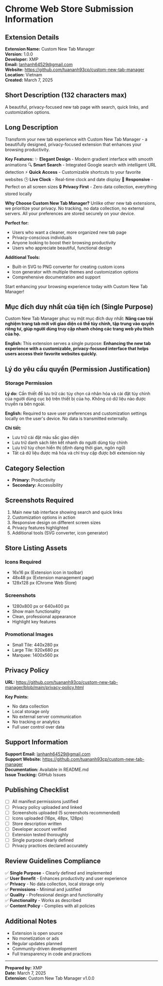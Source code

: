 # Chrome Web Store Submission Information

## Extension Details

**Extension Name:** Custom New Tab Manager  
**Version:** 1.0.0  
**Developer:** XMP  
**Email:** lanhanh64529@gmail.com  
**Website:** https://github.com/tuananh93cp/custom-new-tab-manager  
**Location:** Vietnam  
**Created:** March 7, 2025  

## Short Description (132 characters max)
A beautiful, privacy-focused new tab page with search, quick links, and customization options.

## Long Description

Transform your new tab experience with Custom New Tab Manager - a beautifully designed, privacy-focused extension that enhances your browsing productivity.

**Key Features:**
✨ **Elegant Design** - Modern gradient interface with smooth animations
🔍 **Smart Search** - Integrated Google search with intelligent URL detection
⚡ **Quick Access** - Customizable shortcuts to your favorite websites
🕒 **Live Clock** - Real-time clock and date display
📱 **Responsive** - Perfect on all screen sizes
🔒 **Privacy First** - Zero data collection, everything stored locally

**Why Choose Custom New Tab Manager?**
Unlike other new tab extensions, we prioritize your privacy. No tracking, no data collection, no external servers. All your preferences are stored securely on your device.

**Perfect for:**
- Users who want a cleaner, more organized new tab page
- Privacy-conscious individuals
- Anyone looking to boost their browsing productivity
- Users who appreciate beautiful, functional design

**Additional Tools:**
- Built-in SVG to PNG converter for creating custom icons
- Icon generator with multiple themes and customization options
- Comprehensive documentation and support

Start enhancing your browsing experience today with Custom New Tab Manager!

## Mục đích duy nhất của tiện ích (Single Purpose)

Custom New Tab Manager phục vụ một mục đích duy nhất: **Nâng cao trải nghiệm trang tab mới với giao diện có thể tùy chỉnh, tập trung vào quyền riêng tư, giúp người dùng truy cập nhanh chóng các trang web yêu thích của họ.**

**English:** This extension serves a single purpose: **Enhancing the new tab experience with a customizable, privacy-focused interface that helps users access their favorite websites quickly.**

## Lý do yêu cầu quyền (Permission Justification)

### Storage Permission
**Lý do:** Cần thiết để lưu trữ các tùy chọn cá nhân hóa và cài đặt tùy chỉnh của người dùng cục bộ trên thiết bị của họ. Không có dữ liệu nào được truyền ra bên ngoài.

**English:** Required to save user preferences and customization settings locally on the user's device. No data is transmitted externally.

**Chi tiết:**
- Lưu trữ cài đặt màu sắc giao diện
- Lưu trữ danh sách liên kết nhanh do người dùng tùy chỉnh
- Lưu trữ tùy chọn hiển thị (định dạng thời gian, ngôn ngữ)
- Tất cả dữ liệu được mã hóa và chỉ truy cập được bởi extension này

## Category Selection
- **Primary:** Productivity
- **Secondary:** Accessibility

## Screenshots Required
1. Main new tab interface showing search and quick links
2. Customization options in action
3. Responsive design on different screen sizes
4. Privacy features highlighted
5. Additional tools (SVG converter, icon generator)

## Store Listing Assets

### Icons Required
- 16x16 px (Extension icon in toolbar)
- 48x48 px (Extension management page)
- 128x128 px (Chrome Web Store)

### Screenshots
- 1280x800 px or 640x400 px
- Show main functionality
- Clean, professional appearance
- Highlight key features

### Promotional Images
- Small Tile: 440x280 px
- Large Tile: 920x680 px
- Marquee: 1400x560 px

## Privacy Policy

**URL:** https://github.com/tuananh93cp/custom-new-tab-manager/blob/main/privacy-policy.html

**Key Points:**
- No data collection
- Local storage only
- No external server communication
- No tracking or analytics
- Full user control over data

## Support Information

**Support Email:** lanhanh64529@gmail.com  
**Support Website:** https://github.com/tuananh93cp/custom-new-tab-manager  
**Documentation:** Available in README.md  
**Issue Tracking:** GitHub Issues  

## Publishing Checklist

- [ ] All manifest permissions justified
- [ ] Privacy policy uploaded and linked
- [ ] Screenshots uploaded (5 screenshots recommended)
- [ ] Icons uploaded (16px, 48px, 128px)
- [ ] Store description written
- [ ] Developer account verified
- [ ] Extension tested thoroughly
- [ ] Single purpose clearly defined
- [ ] Privacy practices declared accurately

## Review Guidelines Compliance

✅ **Single Purpose** - Clearly defined and implemented  
✅ **User Benefit** - Enhances productivity and user experience  
✅ **Privacy** - No data collection, local storage only  
✅ **Permissions** - Minimal and justified  
✅ **Quality** - Professional design and functionality  
✅ **Functionality** - Works as described  
✅ **Content Policy** - Complies with all policies  

## Additional Notes

- Extension is open source
- No monetization or ads
- Regular updates planned
- Community-driven development
- Full transparency in code and practices

---

**Prepared by:** XMP  
**Date:** March 7, 2025  
**Extension:** Custom New Tab Manager v1.0.0 